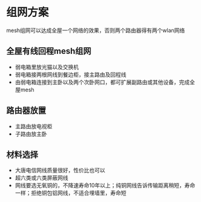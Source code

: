 # 组网方案

mesh组网可以达成全屋一个网络的效果，否则两个路由器得有两个wlan网络

## 全屋有线回程mesh组网

* 弱电箱里放光猫以及交换机
* 弱电箱接两根网线到餐边柜，接主路由及回程线
* 由弱电箱连接到主卧以及两个次卧网口，都可扩展副路由或其他设备，完成全屋mesh

## 路由器放置

* 主路由放电视柜
* 子路由放主卧

## 材料选择

* 大唐电信网线质量很好，性价比也可以
* 超六类或六类屏蔽网线
* 网线要选无氧铜的，不降速寿命10年以上；纯铜网线告诉传输距离稍短，寿命一样；拒绝铜包铝网线，不适合埋墙里，寿命短